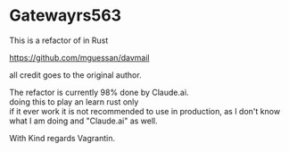 # Gatewayrs563

This is a refactor of in Rust

https://github.com/mguessan/davmail

all credit goes to the original author.

The refactor is currently 98% done by Claude.ai.    
doing this to play an learn rust only   
if it ever work it is not recommended to use in production, as I don't know what I am doing and "Claude.ai" as well.   

With Kind regards
Vagrantin.
